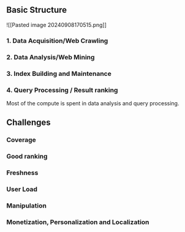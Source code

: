 
## Basic Structure

![[Pasted image 20240908170515.png]]

### 1. Data Acquisition/Web Crawling
### 2. Data Analysis/Web Mining
### 3. Index Building and Maintenance
### 4. Query Processing / Result ranking

Most of the compute is spent in data analysis and query processing. 


## Challenges

### Coverage

### Good ranking

### Freshness

### User Load

### Manipulation

### Monetization, Personalization and Localization



